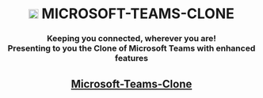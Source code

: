 <h1 id="top" align="center"> <img src="![image](https://user-images.githubusercontent.com/72864182/125259657-250b8200-e31d-11eb-9eb9-96a92d218e0f.png)" alt="Microsoft" width="19.5" height="19.5"> MICROSOFT-TEAMS-CLONE</h1>
<h3 align="center"> Keeping you connected, wherever you are!<br>
Presenting to you the Clone of Microsoft Teams with enhanced features<br></h3>
<h2 align="center"><a href="https://engage-microsoft-teams-clone.herokuapp.com/">Microsoft-Teams-Clone</a></h2>
